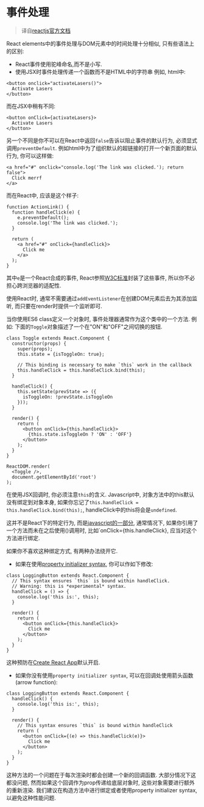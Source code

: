 # 事件处理
> 译自[reactjs官方文档](https://facebook.github.io/react/docs/handling-events.html)

React elements中的事件处理与DOM元素中的时间处理十分相似, 只有些语法上的区别:
* React事件使用驼峰命名,而不是小写. 
* 使用JSX时事件处理传递一个函数而不是HTML中的字符串
例如, html中:
```
<button onclick="activateLasers()">
  Activate Lasers
</button>
```
而在JSX中稍有不同:
```
<button onClick={activateLasers}>
  Activate Lasers
</button>
```

另一个不同是你不可以在React中返回`false`告诉以阻止事件的默认行为, 必须显式调用`preventDefault`. 例如html中为了组织默认的超链接的打开一个新页面的默认行为, 你可以这样做:
```
<a href="#" onclick="console.log('The link was clicked.'); return false">
  Click merrf
</a>
```
而在React中, 应该是这个样子:
```
function ActionLink() {
  function handleClick(e) {
    e.preventDefault();
    console.log('The link was clicked.');
  }

  return (
    <a href="#" onClick={handleClick}>
      Click me
    </a>
  );
}
```
其中`e`是一个React合成的事件, React参照[W3C标准](https://www.w3.org/TR/DOM-Level-3-Events)封装了这些事件, 所以你不必担心跨浏览器的适配性. 

使用React时, 通常不需要通过`addEventListener`在创建DOM元素后去为其添加监听, 而只要在render时提供一个监听即可.

当你使用ES6 class定义一个对象时, 事件处理器通常作为这个类中的一个方法. 例如: 下面的`Toggle`对象描述了一个在"ON"和"OFF"之间切换的按钮.
```
class Toggle extends React.Component {
  constructor(props) {
    super(props);
    this.state = {isToggleOn: true};

    // This binding is necessary to make `this` work in the callback
    this.handleClick = this.handleClick.bind(this);
  }

  handleClick() {
    this.setState(prevState => ({
      isToggleOn: !prevState.isToggleOn
    }));
  }

  render() {
    return (
      <button onClick={this.handleClick}>
        {this.state.isToggleOn ? 'ON' : 'OFF'}
      </button>
    );
  }
}

ReactDOM.render(
  <Toggle />,
  document.getElementById('root')
);
```

在使用JSX回调时, 你必须注意`this`的含义. Javascript中, 对象方法中的this默认没有绑定到对象本身, 如果你忘记了`this.handleClick = this.handleClick.bind(this);`, handleClick中的this将会是`undefined`. 

这并不是React下的特定行为, 而是[javascript的一部分](https://www.smashingmagazine.com/2014/01/understanding-javascript-function-prototype-bind/), 通常情况下, 如果你引用了一个方法而未在之后使用()调用时, 比如`onClick={this.handleClick}, 应当对这个方法进行绑定. 

如果你不喜欢这种绑定方式, 有两种办法绕开它.
* 如果在使用[property initializer syntax](https://babeljs.io/docs/plugins/transform-class-properties/), 你可以作如下修改:
```
class LoggingButton extends React.Component {
  // This syntax ensures `this` is bound within handleClick.
  // Warning: this is *experimental* syntax.
  handleClick = () => {
    console.log('this is:', this);
  }

  render() {
    return (
      <button onClick={this.handleClick}>
        Click me
      </button>
    );
  }
}
```
这种预防在[Create React App](https://github.com/facebookincubator/create-react-app)默认开启.

* 如果你没有使用`property initializer syntax`, 可以在回调处使用箭头函数(arrow function):
```
class LoggingButton extends React.Component {
  handleClick() {
    console.log('this is:', this);
  }

  render() {
    // This syntax ensures `this` is bound within handleClick
    return (
      <button onClick={(e) => this.handleClick(e)}>
        Click me
      </button>
    );
  }
}
```
这种方法的一个问题在于每次渲染时都会创建一个新的回调函数. 大部分情况下这都没问题, 然而如果这个回调作为prop传递给底层对象时, 这些对象需要进行额外的重新渲染. 我们建议在构造方法中进行绑定或者使用property initializer syntax, 以避免这种性能问题.

